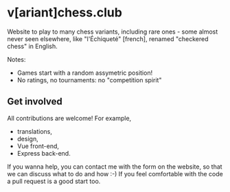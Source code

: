 # v[ariant]chess.club

Website to play to many chess variants, including rare ones - some almost
never seen elsewhere, like "l'&Eacute;chiquet&eacute;" [french], renamed "checkered chess"
in English.

Notes:
 - Games start with a random assymetric position!
 - No ratings, no tournaments: no "competition spirit"

## Get involved

All contributions are welcome! For example,
 - translations,
 - design,
 - Vue front-end,
 - Express back-end.

If you wanna help, you can contact me with the form on the website,
so that we can discuss what to do and how :-)
If you feel comfortable with the code a pull request is a good start too.
